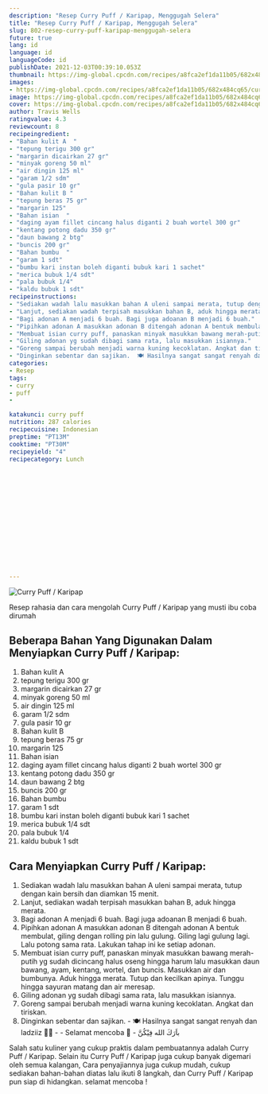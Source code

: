 ```yaml
---
description: "Resep Curry Puff / Karipap, Menggugah Selera"
title: "Resep Curry Puff / Karipap, Menggugah Selera"
slug: 802-resep-curry-puff-karipap-menggugah-selera
future: true
lang: id
language: id
languageCode: id
publishDate: 2021-12-03T00:39:10.053Z 
thumbnail: https://img-global.cpcdn.com/recipes/a8fca2ef1da11b05/682x484cq65/curry-puff-karipap-foto-resep-utama.png
images:
- https://img-global.cpcdn.com/recipes/a8fca2ef1da11b05/682x484cq65/curry-puff-karipap-foto-resep-utama.png
image: https://img-global.cpcdn.com/recipes/a8fca2ef1da11b05/682x484cq65/curry-puff-karipap-foto-resep-utama.png
cover: https://img-global.cpcdn.com/recipes/a8fca2ef1da11b05/682x484cq65/curry-puff-karipap-foto-resep-utama.png
author: Travis Wells
ratingvalue: 4.3
reviewcount: 8
recipeingredient:
- "Bahan kulit A  "
- "tepung terigu 300 gr"
- "margarin dicairkan 27 gr"
- "minyak goreng 50 ml"
- "air dingin 125 ml"
- "garam 1/2 sdm"
- "gula pasir 10 gr"
- "Bahan kulit B "
- "tepung beras 75 gr"
- "margarin 125"
- "Bahan isian  "
- "daging ayam fillet cincang halus diganti 2 buah wortel 300 gr"
- "kentang potong dadu 350 gr"
- "daun bawang 2 btg"
- "buncis 200 gr"
- "Bahan bumbu  "
- "garam 1 sdt"
- "bumbu kari instan boleh diganti bubuk kari 1 sachet"
- "merica bubuk 1/4 sdt"
- "pala bubuk 1/4"
- "kaldu bubuk 1 sdt"
recipeinstructions:
- "Sediakan wadah lalu masukkan bahan A uleni sampai merata, tutup dengan kain bersih dan diamkan 15 menit."
- "Lanjut, sediakan wadah terpisah masukkan bahan B, aduk hingga merata."
- "Bagi adonan A menjadi 6 buah. Bagi juga adoanan B menjadi 6 buah."
- "Pipihkan adonan A masukkan adonan B ditengah adonan A bentuk membulat, giling dengan rolling pin lalu gulung. Giling lagi gulung lagi. Lalu potong sama rata. Lakukan tahap ini ke setiap adonan."
- "Membuat isian curry puff, panaskan minyak masukkan bawang merah-putih yg sudah dicincang halus oseng hingga harum lalu masukkan daun bawang, ayam, kentang, wortel, dan buncis. Masukkan air dan bumbunya. Aduk hingga merata. Tutup dan kecilkan apinya. Tunggu hingga sayuran matang dan air meresap."
- "Giling adonan yg sudah dibagi sama rata, lalu masukkan isiannya."
- "Goreng sampai berubah menjadi warna kuning kecoklatan. Angkat dan tiriskan."
- "Dinginkan sebentar dan sajikan.  🍽 Hasilnya sangat sangat renyah dan ladziiz 👍🏿  Selamat mencoba 🤝 باَرَكَ الله فِيْكُنَّ"
categories:
- Resep
tags:
- curry
- puff
- 

katakunci: curry puff  
nutrition: 287 calories
recipecuisine: Indonesian
preptime: "PT13M"
cooktime: "PT30M"
recipeyield: "4"
recipecategory: Lunch


     
    
    
    
    
    
    
    
    
    
    
      
    
---
```



![Curry Puff / Karipap](https://img-global.cpcdn.com/recipes/a8fca2ef1da11b05/682x484cq65/curry-puff-karipap-foto-resep-utama.png)

Resep rahasia dan cara mengolah  Curry Puff / Karipap yang musti ibu coba dirumah

<!--inarticleads1-->

## Beberapa Bahan Yang Digunakan Dalam Menyiapkan Curry Puff / Karipap:

1. Bahan kulit A  
1. tepung terigu 300 gr
1. margarin dicairkan 27 gr
1. minyak goreng 50 ml
1. air dingin 125 ml
1. garam 1/2 sdm
1. gula pasir 10 gr
1. Bahan kulit B 
1. tepung beras 75 gr
1. margarin 125
1. Bahan isian  
1. daging ayam fillet cincang halus diganti 2 buah wortel 300 gr
1. kentang potong dadu 350 gr
1. daun bawang 2 btg
1. buncis 200 gr
1. Bahan bumbu  
1. garam 1 sdt
1. bumbu kari instan boleh diganti bubuk kari 1 sachet
1. merica bubuk 1/4 sdt
1. pala bubuk 1/4
1. kaldu bubuk 1 sdt



<!--inarticleads2-->

## Cara Menyiapkan Curry Puff / Karipap:

1. Sediakan wadah lalu masukkan bahan A uleni sampai merata, tutup dengan kain bersih dan diamkan 15 menit.
1. Lanjut, sediakan wadah terpisah masukkan bahan B, aduk hingga merata.
1. Bagi adonan A menjadi 6 buah. Bagi juga adoanan B menjadi 6 buah.
1. Pipihkan adonan A masukkan adonan B ditengah adonan A bentuk membulat, giling dengan rolling pin lalu gulung. Giling lagi gulung lagi. Lalu potong sama rata. Lakukan tahap ini ke setiap adonan.
1. Membuat isian curry puff, panaskan minyak masukkan bawang merah-putih yg sudah dicincang halus oseng hingga harum lalu masukkan daun bawang, ayam, kentang, wortel, dan buncis. Masukkan air dan bumbunya. Aduk hingga merata. Tutup dan kecilkan apinya. Tunggu hingga sayuran matang dan air meresap.
1. Giling adonan yg sudah dibagi sama rata, lalu masukkan isiannya.
1. Goreng sampai berubah menjadi warna kuning kecoklatan. Angkat dan tiriskan.
1. Dinginkan sebentar dan sajikan.  - 🍽 Hasilnya sangat sangat renyah dan ladziiz 👍🏿 -  - Selamat mencoba 🤝 - باَرَكَ الله فِيْكُنَّ




Salah satu kuliner yang cukup praktis dalam pembuatannya adalah  Curry Puff / Karipap. Selain itu  Curry Puff / Karipap  juga cukup banyak digemari oleh semua kalangan, Cara penyajiannya juga cukup mudah, cukup sediakan bahan-bahan diatas lalu ikuti 8 langkah, dan  Curry Puff / Karipap  pun siap di hidangkan. selamat mencoba !
